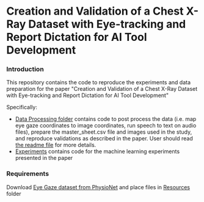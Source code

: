 # Creation and Validation of a Chest X-Ray Dataset with Eye-tracking and Report Dictation for AI Tool Development

### Introduction
This repository contains the code to reproduce the experiments and data preparation for the paper "Creation and Validation of a Chest X-Ray Dataset with Eye-tracking and Report Dictation for AI Tool Development"

Specifically:
- [Data Processing folder](./DataProcessing) contains code to post process the data (i.e. map eye gaze coordinates to image coordinates, run speech to text on audio files), prepare the master_sheet.csv file and images used in the study, and reproduce validations as described in the paper.
User should read [the readme file](./DataProcessing/readme.md) for more details. 
- [Experiments](./Experiments) contains code for the machine learning experiments presented in the paper
### Requirements
Download [Eye Gaze dataset from PhysioNet]() and place files in [Resources](/Resources) folder
